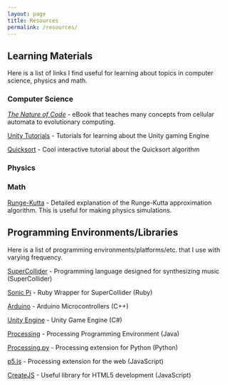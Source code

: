 ```yaml
---
layout: page
title: Resources
permalink: /resources/
---
```


## Learning Materials

Here is a list of links I find useful for learning about topics in
computer science, physics and math.

### Computer Science

[*The Nature of Code*](http://natureofcode.com/book/) - eBook that teaches
many concepts from cellular automata to evolutionary computing.

[Unity Tutorials](http://catlikecoding.com/unity/tutorials/) - Tutorials for
learning about the Unity gaming Engine

[Quicksort](http://me.dt.in.th/page/Quicksort/) - Cool interactive tutorial
about the Quicksort algorithm

### Physics

### Math

[Runge-Kutta](http://www.myphysicslab.com/runge_kutta.html) - Detailed explanation of
the Runge-Kutta approximation algorithm. This is useful for making physics
simulations.

## Programming Environments/Libraries

Here is a list of programming environments/platforms/etc. that I use with varying
frequency.

[SuperCollider](http://supercollider.github.io/) - Programming language designed
for synthesizing music (SuperCollider)

[Sonic Pi](http://sonic-pi.net/) - Ruby Wrapper for SuperCollider (Ruby)

[Arduino](https://www.arduino.cc/) - Arduino Microcontrollers (C++)

[Unity Engine](http://unity3d.com/) - Unity Game Engine (C#)

[Processing](https://processing.org/) - Processing Programming Environment (Java)

[Processing.py](http://py.processing.org/) - Processing extension for Python
(Python)

[p5.js](http://p5js.org/) - Processing extension for the web (JavaScript)

[CreateJS](http://www.createjs.com/) - Useful library for HTML5 development
(JavaScript)
